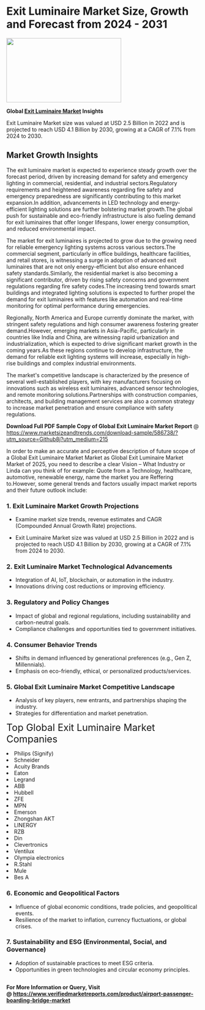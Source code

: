 <H1>Exit Luminaire Market Size, Growth and Forecast from 2024 - 2031</H1><img class="aligncenter size-medium wp-image-584254" src="https://thirdeyenews.in/wp-content/uploads/2024/09/Global-Market-Research-300x168.jpeg" alt="" width="300" height="168" /><p><strong>Global&nbsp;<a href="https://www.marketsizeandtrends.com/download-sample/586738/?utm_source=Github8j?utm_medium=215">Exit Luminaire Market</a> Insights</strong></p><p>Exit Luminaire Market size was valued at USD 2.5 Billion in 2022 and is projected to reach USD 4.1 Billion by 2030, growing at a CAGR of 7.1% from 2024 to 2030.</p><p><h2>Market Growth Insights</h2> <p>The exit luminaire market is expected to experience steady growth over the forecast period, driven by increasing demand for safety and emergency lighting in commercial, residential, and industrial sectors.Regulatory requirements and heightened awareness regarding fire safety and emergency preparedness are significantly contributing to this market expansion.In addition, advancements in LED technology and energy-efficient lighting solutions are further bolstering market growth.The global push for sustainable and eco-friendly infrastructure is also fueling demand for exit luminaires that offer longer lifespans, lower energy consumption, and reduced environmental impact.</p> <p>The market for exit luminaires is projected to grow due to the growing need for reliable emergency lighting systems across various sectors.The commercial segment, particularly in office buildings, healthcare facilities, and retail stores, is witnessing a surge in adoption of advanced exit luminaires that are not only energy-efficient but also ensure enhanced safety standards.Similarly, the residential market is also becoming a significant contributor, driven by rising safety concerns and government regulations regarding fire safety codes.The increasing trend towards smart buildings and integrated lighting solutions is expected to further propel the demand for exit luminaires with features like automation and real-time monitoring for optimal performance during emergencies.</p> <p>Regionally, North America and Europe currently dominate the market, with stringent safety regulations and high consumer awareness fostering greater demand.However, emerging markets in Asia-Pacific, particularly in countries like India and China, are witnessing rapid urbanization and industrialization, which is expected to drive significant market growth in the coming years.As these regions continue to develop infrastructure, the demand for reliable exit lighting systems will increase, especially in high-rise buildings and complex industrial environments.</p> <p>The market's competitive landscape is characterized by the presence of several well-established players, with key manufacturers focusing on innovations such as wireless exit luminaires, advanced sensor technologies, and remote monitoring solutions.Partnerships with construction companies, architects, and building management services are also a common strategy to increase market penetration and ensure compliance with safety regulations.</p> <p><span class=""><strong>Download Full PDF Sample Copy of Global Exit Luminaire Market Report</strong> @ <a href="https://www.marketsizeandtrends.com/download-sample/586738/?utm_source=Github8j?utm_medium=215" target="_blank">https://www.marketsizeandtrends.com/download-sample/586738/?utm_source=Github8j?utm_medium=215</a></span></p><p>In order to make an accurate and perceptive description of future scope of a Global&nbsp;Exit Luminaire Market Market as Global&nbsp;Exit Luminaire Market Market of 2025, you need to describe a clear Vision &ndash; What Industry or Linda can you think of for example: Quote from a Technology, healthcare, automotive, renewable energy, name the market you are Reffering to.However, some general trends and factors usually impact market reports and their future outlook include:</p><h3>1.&nbsp;<strong>Exit Luminaire Market Growth Projections</strong></h3><ul><li>Examine market size trends, revenue estimates and CAGR (Compounded Annual Growth Rate) projections.</li><li><p>Exit Luminaire Market size was valued at USD 2.5 Billion in 2022 and is projected to reach USD 4.1 Billion by 2030, growing at a CAGR of 7.1% from 2024 to 2030.</p></li></ul><h3>2.&nbsp;<strong>Exit Luminaire Market Technological Advancements</strong></h3><ul><li>Integration of AI, IoT, blockchain, or automation in the industry.</li><li>Innovations driving cost reductions or improving efficiency.</li></ul><h3>3.&nbsp;<strong>Regulatory and Policy Changes</strong></h3><ul><li>Impact of global and regional regulations, including sustainability and carbon-neutral goals.</li><li>Compliance challenges and opportunities tied to government initiatives.</li></ul><h3>4.&nbsp;<strong>Consumer Behavior Trends</strong></h3><ul><li>Shifts in demand influenced by generational preferences (e.g., Gen Z, Millennials).</li><li>Emphasis on eco-friendly, ethical, or personalized products/services.</li></ul><h3>5.&nbsp;<strong>Global Exit Luminaire Market Competitive Landscape</strong></h3><ul><li>Analysis of key players, new entrants, and partnerships shaping the industry.</li><li>Strategies for differentiation and market penetration.</li></ul><p data-pm-slice="1 1 []"><span style="color: inherit; font-family: inherit; font-size: 25px;">Top Global Exit Luminaire Market Companies</span></p><div class="" data-test-id=""><p><li>Philips (Signify)</li><li> Schneider</li><li> Acuity Brands</li><li> Eaton</li><li> Legrand</li><li> ABB</li><li> Hubbell</li><li> ZFE</li><li> MPN</li><li> Emerson</li><li> Zhongshan AKT</li><li> LINERGY</li><li> RZB</li><li> Din</li><li> Clevertronics</li><li> Ventilux</li><li> Olympia electronics</li><li> R.Stahl</li><li> Mule</li><li> Bes A</li></p></div><h3>6.&nbsp;<strong>Economic and Geopolitical Factors</strong></h3><ul><li>Influence of global economic conditions, trade policies, and geopolitical events.</li><li>Resilience of the market to inflation, currency fluctuations, or global crises.</li></ul><h3>7.&nbsp;<strong>Sustainability and ESG (Environmental, Social, and Governance)</strong></h3><ul><li>Adoption of sustainable practices to meet ESG criteria.</li><li>Opportunities in green technologies and circular economy principles.</li></ul><h2><strong style="font-size: 14px;">For More Information or Query, Visit @&nbsp;</strong><a style="background-color: #ffffff; font-size: 14px;" href="https://www.marketsizeandtrends.com/report/exit-luminaire-market/" target="_blank">https://www.verifiedmarketreports.com/product/airport-passenger-boarding-bridge-market</a></h2>